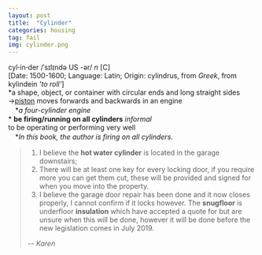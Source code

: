 ```yaml
---
layout: post
title:  "Cylinder"
categories: housing
tag: fail
img: cylinder.png
---
```

<DIV style="MARGIN: 0px 0px 5px">cyl<B>·</B>in<B>·</B>der /ˈsɪlɪndə US -ər/ <I>n</I> [C] <BR>[Date: 1500-1600; Language: Latin; Origin: cylindrus, from <I>Greek</I>, from kylindein <I>'to roll'</I>]<BR>*a shape, object, or container with circular ends and long straight sides<BR>→<U>piston</U> moves forwards and backwards in an engine<BR>　*<I>a four-cylinder engine</I><BR>* <B>be firing/running on all cylinders</B> <I>informal</I> <BR>to be operating or performing very well<BR>　*<I>In this book, the author is firing on all cylinders.</I></DIV>

> 1. I believe the **hot water cylinder** is located in the garage downstairs;
> 2.  There will be at least one key for every locking door, if you require more you can get them cut, these will be provided and signed for when you move into the property.
> 3. I believe the garage door repair has been done and it now closes properly, I cannot confirm if it locks however.  The **snugfloor** is underfloor **insulation** which have accepted a quote for but are unsure when this will be done, however it will be done before the new legislation comes in July 2019.
>
> -- <cite>Karen</cite>
